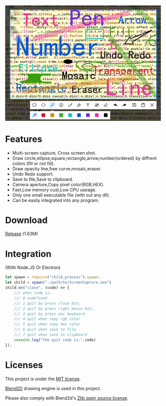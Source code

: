 ![](./Doc/banner.png)


# Features

- Multi-screen capture, Cross screen shot.
- Draw circle,ellipse,square,rectangle,arrow,number(ordered) by diffrent colors (fill or not fill).
- Draw opacity line,free curve,mosaic,eraser.
- Undo Redo support.
- Save to file,Save to clipboard.
- Camera aperture,Copy pixel color(RGB,HEX).
- Fast,Low memory cust,Low CPU useage.
- Only one small executable file (with out any dll).
- Can be easily integrated into any program.

# Download

[Release](https://github.com/xland/ScreenCapture/releases/) (1.63M)

# Integration

(With Node.JS Or Electron)

```js
let spawn = require("child_process").spawn;
let child = spawn("./path/to/ScreenCapture.exe")
child.on("close", (code) => {
    /// when code is:
    /// 0 undefined
    /// 1 quit by press close btn;
    /// 2 quit by press right mouse btn;
    /// 3 quit by press esc keyboard
    /// 4 quit when copy rgb color
    /// 5 quit when copy hex color
    /// 6 quit when save to file
    /// 7 quit when save to clipboard
    console.log("the quit code is:",code)
});
```

# Licenses

This project is under the [MIT license](./licence).

[Blend2D](https://blend2d.com/) drawing engine is used in this project.

Please also comply with Blend2d's [Zlib open source license](https://github.com/blend2d/blend2d/blob/master/LICENSE.md).

